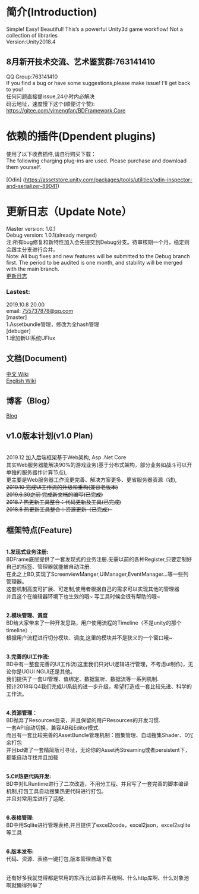 # 简介(Introduction)
Simple! Easy! Beautiful!  This‘s a powerful Unity3d game workflow! Not a collection of libraries
<br>Version:Unity2018.4
## 8月新开技术交流、艺术鉴赏群:763141410
QQ Group:763141410
<br>If you find a bug or have some suggestions,please make issue! I'll get back to you!
<br>任何问题直接提issue,24小时内必解决  
 码云地址，速度慢下这个(顺便讨个赞): https://gitee.com/yimengfan/BDFramework.Core  
# 依赖的插件(Dpendent plugins)
使用了以下收费插件,请自行购买下载：  
The following charging plug-ins are used. Please purchase and download them yourself.  
<br>[Odin] (https://assetstore.unity.com/packages/tools/utilities/odin-inspector-and-serializer-89041)  
# 更新日志（Update Note）
Master version: 1.0.1  
Debug  version: 1.0.1(already merged)  
注:所有bug修复和新特性加入会先提交到Debug分支。待审核期一个月，稳定则会跟主分支进行合并。    
Note: All bug fixes and new features will be submitted to the Debug branch first. The period to be audited is one month, and stability will be merged with the main branch.  
[  更新日志 ](https://github.com/yimengfan/BDFramework.Core/wiki/V0.01-%E6%9B%B4%E6%96%B0%E6%97%A5%E5%BF%97)  
### Lastest:  
2019.10.8 20.00  
email: 755737878@qq.com  
[master]  
1.Assetbundle管理，修改为全hash管理  
[debuger]  
1.增加新UI系统UFlux  
## 文档(Document)
 [中文 Wiki](https://www.yuque.com/naipaopao/eg6gik)
 <br>[English Wiki](http://www.nekosang.com)
## 博客（Blog）
[ Blog ](https://github.com/yimengfan/BDFramework.Core/wiki/Blog)
## v1.0版本计划(v1.0 Plan)
<br> 2019.12 加入后端框架基于Web架构, Asp .Net Core
<br> 其实Web服务器能解决90%的游戏业务(基于分布式架构，部分业务如战斗可以开单独的服务器作计算节点),
<br> 更主要是Web服务器工作流更完善、解决方案更多、更省服务器资源（钱),
<br> ~~2019.10 完成UI工作流的升级和重构(兼容老版本)~~
<br> ~~2019.6.30之前 完成新文档的编写(已完成)
<br> 2018.7 热更新工具整合：代码更新及工具(已完成)
<br> 2018.8 热更新工具整合：资源更新（已完成）~~
## 框架特点(Feature)
   <br>**1.发现式业务注册:**
   <br>BDFrame底层提供了一套发现式的业务注册.无需以前的各种Register,只要定制好自己的标签、管理器就能被自动注册.
   <br>在此之上BD,实现了ScreenviewManger,UIManager,EventManager...等一些列管理器。
   <br>这套机制高度可扩展、可定制,使用者根据自己的需求可以实现其他的管理器
   <br>并且这个在编辑器环境下也生效的哦~ 写工具时候会很有帮助的哦~
   
   <br>**2.模块管理、调度**
   <br>BD给大家带来了一种开发思路，用户使用流程的Timeline（不是unity的那个timeline）,
   <br>根据用户流程进行切分模块、调度,这里的模块并不是狭义的一个窗口哦~
   
   <br>**3.完善的UI工作流:**
   <br>BD中有一整套完善的UI工作流(这里我们只对UI逻辑进行管理，不考虑ui制作)，无论你是UGUI NGUI还是其他。
   <br>我们提供了一套UI管理、值绑定、数据监听、数据流等一系列机制.
   <br>预计2018年Q4我们完成UI系统的进一步升级，希望打造成一套比较先进、科学的工作流。
   
   <br>**4.资源管理：**
   <br>BD抛弃了Resources目录，并且保留的用户Resources的开发习惯.
   <br> 一套API自动切换，兼容AB和Editor模式.
   <br>而且有一套比较完善的AssetBundle管理机制：图集管理、自动搜集Shader、0冗余打包
   <br>并且bd做了一套精简版可寻址，无论你的Asset再Streaming或者persistent下，都能自动寻找并且加载
   
   <br>**5.C#热更代码开发:**
   <br>BD中对ILRuntime进行了二次改造，不用分工程、并且写了一套完善的脚本编译机制,打包工具自动搜集热更代码进行打包。
   <br>并且对常用库进行了适配.
   
   <br>**6.表格管理:** 
   <br>BD中用Sqlite进行管理表格,并且提供了excel2code，excel2json，excel2sqlite等工具
   
   <br>**6.版本发布:**
   <br>代码、资源、表格一键打包,版本管理自动下载

   <br>还有好多我就觉得都是常用的东西:比如事件系统啊、什么http库啊、什么对象池啊就懒得列举了

